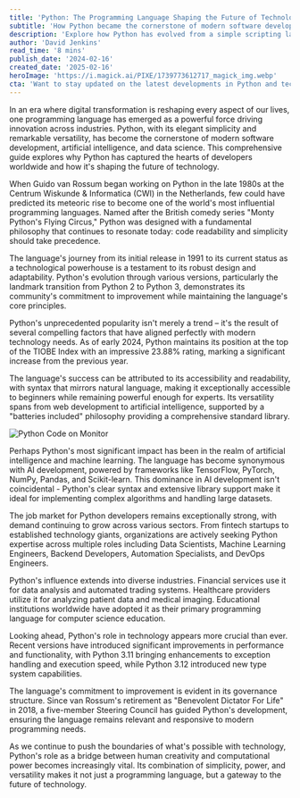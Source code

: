 ```yaml
---
title: 'Python: The Programming Language Shaping the Future of Technology'
subtitle: 'How Python became the cornerstone of modern software development and AI'
description: 'Explore how Python has evolved from a simple scripting language to become the driving force behind modern software development, AI, and data science. Learn about its impact across industries and why it continues to shape the future of technology.'
author: 'David Jenkins'
read_time: '8 mins'
publish_date: '2024-02-16'
created_date: '2025-02-16'
heroImage: 'https://i.magick.ai/PIXE/1739773612717_magick_img.webp'
cta: 'Want to stay updated on the latest developments in Python and technology? Follow us on LinkedIn for expert insights, industry trends, and programming best practices that will help you stay ahead in the ever-evolving tech landscape.'
---
```


In an era where digital transformation is reshaping every aspect of our lives, one programming language has emerged as a powerful force driving innovation across industries. Python, with its elegant simplicity and remarkable versatility, has become the cornerstone of modern software development, artificial intelligence, and data science. This comprehensive guide explores why Python has captured the hearts of developers worldwide and how it's shaping the future of technology.

When Guido van Rossum began working on Python in the late 1980s at the Centrum Wiskunde & Informatica (CWI) in the Netherlands, few could have predicted its meteoric rise to become one of the world's most influential programming languages. Named after the British comedy series "Monty Python's Flying Circus," Python was designed with a fundamental philosophy that continues to resonate today: code readability and simplicity should take precedence.

The language's journey from its initial release in 1991 to its current status as a technological powerhouse is a testament to its robust design and adaptability. Python's evolution through various versions, particularly the landmark transition from Python 2 to Python 3, demonstrates its community's commitment to improvement while maintaining the language's core principles.

Python's unprecedented popularity isn't merely a trend – it's the result of several compelling factors that have aligned perfectly with modern technology needs. As of early 2024, Python maintains its position at the top of the TIOBE Index with an impressive 23.88% rating, marking a significant increase from the previous year.

The language's success can be attributed to its accessibility and readability, with syntax that mirrors natural language, making it exceptionally accessible to beginners while remaining powerful enough for experts. Its versatility spans from web development to artificial intelligence, supported by a "batteries included" philosophy providing a comprehensive standard library.

![Python Code on Monitor](https://i.magick.ai/PIXE/1739773612717_magick_img.webp)

Perhaps Python's most significant impact has been in the realm of artificial intelligence and machine learning. The language has become synonymous with AI development, powered by frameworks like TensorFlow, PyTorch, NumPy, Pandas, and Scikit-learn. This dominance in AI development isn't coincidental - Python's clear syntax and extensive library support make it ideal for implementing complex algorithms and handling large datasets.

The job market for Python developers remains exceptionally strong, with demand continuing to grow across various sectors. From fintech startups to established technology giants, organizations are actively seeking Python expertise across multiple roles including Data Scientists, Machine Learning Engineers, Backend Developers, Automation Specialists, and DevOps Engineers.

Python's influence extends into diverse industries. Financial services use it for data analysis and automated trading systems. Healthcare providers utilize it for analyzing patient data and medical imaging. Educational institutions worldwide have adopted it as their primary programming language for computer science education.

Looking ahead, Python's role in technology appears more crucial than ever. Recent versions have introduced significant improvements in performance and functionality, with Python 3.11 bringing enhancements to exception handling and execution speed, while Python 3.12 introduced new type system capabilities.

The language's commitment to improvement is evident in its governance structure. Since van Rossum's retirement as "Benevolent Dictator For Life" in 2018, a five-member Steering Council has guided Python's development, ensuring the language remains relevant and responsive to modern programming needs.

As we continue to push the boundaries of what's possible with technology, Python's role as a bridge between human creativity and computational power becomes increasingly vital. Its combination of simplicity, power, and versatility makes it not just a programming language, but a gateway to the future of technology.
